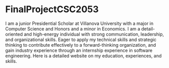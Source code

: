 # FinalProjectCSC2053
I am a junior Presidential Scholar at Villanova University with a major in Computer Science and Honors and a minor in Economics. I am a detail-oriented and high-energy individual with strong communication, leadership, and organizational skills. Eager to apply my technical skills and strategic thinking to contribute effectively to a forward-thinking organization, and gain industry experience through an internship experience in software engineering. Here is a detailed website on my education, experiences, and skills.
